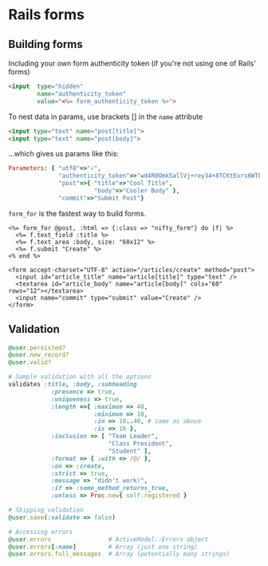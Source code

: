 # Rails forms

## Building forms

Including your own form authenticity token (if you're not using one of Rails' forms)
```html
<input  type="hidden"
        name="authenticity_token"
        value="<%= form_authenticity_token %>">
```
To nest data in params, use brackets [] in the `name` attribute
```html
<input type="text" name="post[title]">
<input type="text" name="post[body]">
```
...which gives us params like this:
```ruby
Parameters: { "utf8"=>"✓",
              "authenticity_token"=>"wd4R0OmkSallVj+rey34+8TCKtExrs6WTEuexx12dh8=",
              "post"=>{ "title"=>"Cool Title",
                        "body"=>"Cooler Body" },
              "commit"=>"Submit Post"}
```
`form_for` is the fastest way to build forms.
```
<%= form_for @post, :html => {:class => "nifty_form"} do |f| %>
  <%= f.text_field :title %>
  <%= f.text_area :body, size: "60x12" %>
  <%= f.submit "Create" %>
<% end %>
```
```
<form accept-charset="UTF-8" action="/articles/create" method="post">
  <input id="article_title" name="article[title]" type="text" />
  <textarea id="article_body" name="article[body]" cols="60" rows="12"></textarea>
  <input name="commit" type="submit" value="Create" />
</form>
```

## Validation

```ruby
@user.persisted?
@user.new_record?
@user.valid?

# Sample validation with all the options
validates :title, :body, :subheading
            :presence => true,
            :uniqueness => true,
            :length =>{ :maximum => 40,
                        :minimum => 10,
                        :in => 10..40, # same as above
                        :is => 16 },
            :inclusion => [ "Team Leader",
                            "Class President",
                            "Student" ],
            :format => { :with => /@/ },
            :on => :create,
            :strict => true,
            :message => "didn't work!",
            :if => :some_method_returns_true,
            :unless => Proc.new{ self.registered }

# Skipping validation
@user.save(:validate => false)

# Accessing errors
@user.errors                # ActiveModel::Errors object
@user.errors[:name]         # Array (just one string)
@user.errors.full_messages  # Array (potentially many strings)
```
